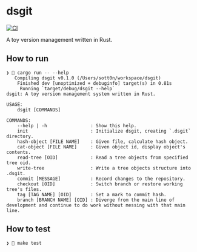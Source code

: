 # dsgit

[![CI](https://github.com/sott0n/dsgit/actions/workflows/ci.yml/badge.svg)](https://github.com/sott0n/dsgit/actions/workflows/ci.yml)

A toy version management written in Rust.

## How to run

```
❯ 🍻 cargo run -- --help
   Compiling dsgit v0.1.0 (/Users/sott0n/workspace/dsgit)
    Finished dev [unoptimized + debuginfo] target(s) in 0.81s
     Running `target/debug/dsgit --help`
dsgit: A toy version management system written in Rust.

USAGE:
    dsgit [COMMANDS]

COMMANDS:
    --help | -h                : Show this help.
    init                       : Initialize dsgit, creating `.dsgit` directory.
    hash-object [FILE NAME]    : Given file, calculate hash object.
    cat-object [FILE NAME]     : Given object id, display object's contents.
    read-tree [OID]            : Read a tree objects from specified tree oid.
    write-tree                 : Write a tree objects structure into .dsgit.
    commit [MESSAGE]           : Record changes to the repository.
    checkout [OID]             : Switch branch or restore working tree's files.
    tag [TAG NAME] [OID]       : Set a mark to commit hash.
    branch [BRANCH NAME] [OID] : Diverge from the main line of development and continue to do work without messing with that main line.
```

## How to test

```
❯ 🍻 make test
```
